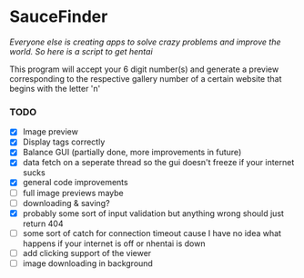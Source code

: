 # SauceFinder
*Everyone else is creating apps to solve crazy problems and improve the world. So here is a script to get hentai*

This program will accept your 6 digit number(s) and generate a preview corresponding to the respective gallery number of a certain website that begins with the letter 'n'


### TODO
- [x] Image preview
- [x] Display tags correctly
- [x] Balance GUI (partially done, more improvements in future)
- [x] data fetch on a seperate thread so the gui doesn't freeze if your internet sucks
- [x] general code improvements
- [ ] full image previews maybe
- [ ] downloading & saving?
- [x] probably some sort of input validation but anything wrong should just return 404
- [ ] some sort of catch for connection timeout cause I have no idea what happens if your internet is off or nhentai is down
- [ ] add clicking support of the viewer
- [ ] image downloading in background
